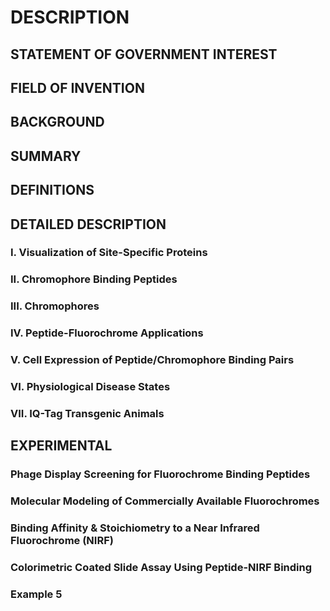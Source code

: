 # DESCRIPTION

## STATEMENT OF GOVERNMENT INTEREST

## FIELD OF INVENTION

## BACKGROUND

## SUMMARY

## DEFINITIONS

## DETAILED DESCRIPTION

### I. Visualization of Site-Specific Proteins

### II. Chromophore Binding Peptides

### III. Chromophores

### IV. Peptide-Fluorochrome Applications

### V. Cell Expression of Peptide/Chromophore Binding Pairs

### VI. Physiological Disease States

### VII. IQ-Tag Transgenic Animals

## EXPERIMENTAL

### Phage Display Screening for Fluorochrome Binding Peptides

### Molecular Modeling of Commercially Available Fluorochromes

### Binding Affinity & Stoichiometry to a Near Infrared Fluorochrome (NIRF)

### Colorimetric Coated Slide Assay Using Peptide-NIRF Binding

### Example 5

